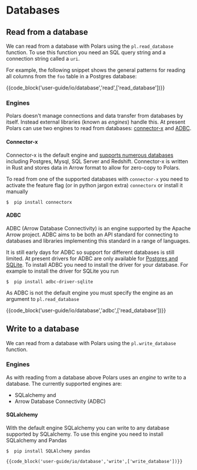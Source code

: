 # Databases

## Read from a database

We can read from a database with Polars using the `pl.read_database` function. To use this function you need an SQL query string and a connection string called a `uri`.

For example, the following snippet shows the general patterns for reading all columns from the `foo` table in a Postgres database:

{{code_block('user-guide/io/database','read',['read_database'])}}

### Engines

Polars doesn't manage connections and data transfer from databases by itself. Instead external libraries (known as *engines*) handle this. At present Polars can use two engines to read from databases: [connector-x](https://github.com/sfu-db/connector-x) and [ADBC](https://arrow.apache.org/docs/format/ADBC.html).

#### Connector-x

Connector-x is the default engine and [supports numerous databases](https://github.com/sfu-db/connector-x#sources) including Postgres, Mysql, SQL Server and Redshift. Connector-x is written in Rust and stores data in Arrow format to allow for zero-copy to Polars.

To read from one of the supported databases with `connector-x` you need to activate the feature flag (or in python jargon extra) `connectorx` or install it manually

```shell
$  pip install connectorx
```

#### ADBC

ADBC (Arrow Database Connectivity) is an engine supported by the Apache Arrow project. ADBC aims to be both an API standard for connecting to databases and libraries implementing this standard in a range of languages.

It is still early days for ADBC so support for different databases is still limited. At present drivers for ADBC are only available for [Postgres and SQLite](https://arrow.apache.org/adbc/0.1.0/driver/cpp/index.html). To install ADBC you need to install the driver for your database. For example to install the driver for SQLite you run

```shell
$  pip install adbc-driver-sqlite
```

As ADBC is not the default engine you must specify the engine as an argument to `pl.read_database`

{{code_block('user-guide/io/database','adbc',['read_database'])}}

## Write to a database

We can read from a database with Polars using the `pl.write_database` function. 

### Engines
As with reading from a database above Polars uses an *engine* to write to a database. The currently supported engines are:
- SQLalchemy and
- Arrow Database Connectivity (ADBC)

#### SQLalchemy
With the default engine SQLalchemy you can write to any database supported by SQLalchemy. To use this engine you need to install SQLalchemy and Pandas
```shell
$  pip install SQLAlchemy pandas
```

```shell
{{code_block('user-guide/io/database','write',['write_database'])}}

